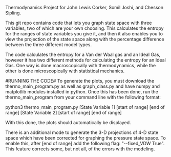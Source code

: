 Thermodynamics Project for John Lewis Corker, Somil Joshi, and Chesson 
Sipling. 

This git repo contains code that lets you graph state space with three
variables, two of which are your own choosing. This calculates the 
entropy for the ranges of state variables you give it, and then it also
enables you to view the projection of the state space along with the 
percentage difference between the three different model types. 

The code calculates the entropy for a Van der Waal gas and an Ideal
Gas, however it has two different methods for calculating the entropy
for an Ideal Gas. One way is done macroscopically with thermodynamics, 
while the other is done microscopically with statistical mechanics.

#RUNNING THE CODE#
To generate the plots, you must download the thermo_main_program.py as 
well as graph_class.py and have numpy and matplotlib modules installed
in python. Once this has been done, run the thermo_main_program from 
your command line with the following format:

python3 thermo_main_program.py [State Variable 1] [start of range]
[end of range] [State Variable 2] [start of range] [end of range]

With this done, the plots should automatically be displayed.

There is an additional mode to generate the 3-D projections of 4-D 
state space which have been corrected for graphing the pressure 
state space. To enable this, after [end of range] add the following
flag: "--fixed_VDW True". This feature corrects some, but not all, 
of the errors with the modeling.